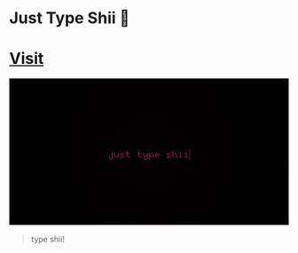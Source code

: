 # Just Type Shii 🗿

# [Visit](https://just-type-shii.vercel.app/)

![just-type-shii](./public/banner.png)

>type shii!
